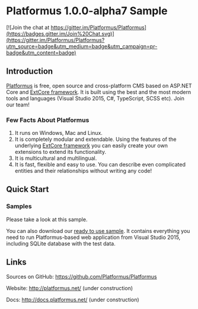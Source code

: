 # Platformus 1.0.0-alpha7 Sample

[![Join the chat at https://gitter.im/Platformus/Platformus](https://badges.gitter.im/Join%20Chat.svg)](https://gitter.im/Platformus/Platformus?utm_source=badge&utm_medium=badge&utm_campaign=pr-badge&utm_content=badge)

## Introduction

[Platformus](https://github.com/Platformus/Platformus) is free, open source and cross-platform CMS
based on ASP.NET Core and [ExtCore framework](https://github.com/ExtCore/ExtCore). It is built using
the best and the most modern tools and languages (Visual Studio 2015, C#, TypeScript, SCSS etc).
Join our team!

### Few Facts About Platformus

1. It runs on Windows, Mac and Linux.
2. It is completely modular and extendable. Using the features of the underlying
[ExtCore framework](https://github.com/ExtCore/ExtCore) you can easily create your own extensions
to extend its functionality.
3. It is multicultural and multilingual.
4. It is fast, flexible and easy to use. You can describe even complicated entities and their relationships
without writing any code!

## Quick Start

### Samples

Please take a look at this sample.

You can also download our [ready to use sample](http://platformus.net/files/Platformus-Sample-1.0.0-alpha7.zip).
It contains everything you need to run Platformus-based web application from Visual Studio 2015, including SQLite
database with the test data.

## Links

Sources on GitHub: https://github.com/Platformus/Platformus

Website: http://platformus.net/ (under construction)

Docs: http://docs.platformus.net/ (under construction)